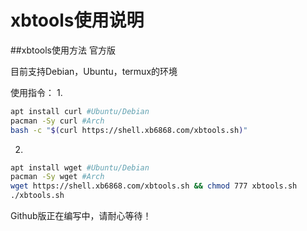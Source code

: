 # xbtools使用说明

##xbtools使用方法 官方版

目前支持Debian，Ubuntu，termux的环境

使用指令：
1.
```Bash
apt install curl #Ubuntu/Debian
pacman -Sy curl #Arch
bash -c "$(curl https://shell.xb6868.com/xbtools.sh)"
```

2.
```Bash
apt install wget #Ubuntu/Debian
pacman -Sy wget #Arch
wget https://shell.xb6868.com/xbtools.sh && chmod 777 xbtools.sh
./xbtools.sh
```
Github版正在编写中，请耐心等待！
